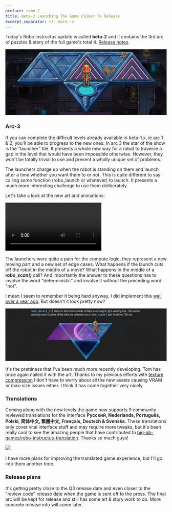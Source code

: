 ```yaml
---
preface: robo-2
title: Beta-2 Launching The Game Closer To Release
excerpt_separator: <!--more-->
---
```

Today's Robo Instructus update is called **beta-2** and it contains the 3rd arc of puzzles & story of the full game's total 4. [Release notes](https://github.com/big-ab-games/robo-instructus/releases/tag/beta-2).

![](/assets/2019-05-10/top.jpg)
<!--more-->
### Arc-3
If you can complete the difficult levels already available in beta-1.x, ie arc 1 & 2, you'll be able to progress to the new ones. In arc 3 the star of the show is the "launcher" tile. It presents a whole new way for a robot to traverse a gap in the level that would have been impossible otherwise. However, they won't be totally trivial to use and present a wholly unique set of problems.

The launchers charge up when the robot is standing on them and launch after a time whether you want them to or not. This is quite different to say calling some function (robo_launch or whatever) to launch. It presents a much more interesting challenge to use them deliberately.

Let's take a look at the new art and animations:

<video src="/assets/2019-05-10/launch.mp4" controls loop></video>

The launchers were quite a pain for the compute logic, they represent a new moving part and a new set of edge cases. What happens if the launch cuts off the robot in the middle of a move? What happens in the middle of a ***robo_scan()*** call? And importantly the answer to these questions has to involve the word "deterministic" and involve it without the preceding word "not".

I mean I seem to remember it being hard anyway, I did implement this [well over a year ago](http://localhost:3000/2018/02/09/asking-for-a-little-more.html). But doesn't it look pretty now?

![](/assets/2019-05-10/rd3.jpg)

It's the prettiness that I've been much more recently developing. Tom has once again nailed it with the art. Thanks to my previous efforts with [texture compression](/2019/04/12/texture-compression.html) I don't have to worry about all the new assets causing VRAM or max-size issues either. I think it has come together very nicely.

### Translations
Coming along with the new levels the game now supports 9 community reviewed translations for the interface **Русский, Nederlands, Português, Polski, 简体中文, 繁體中文, Français, Deutsch & Svenska**. These translations only cover vital interface stuff and may require more tweaks, but it's been really cool to see the amazing people that have contributed to [big-ab-games/robo-instructus-translation](https://github.com/big-ab-games/robo-instructus-translation). Thanks so much guys!

![](https://user-images.githubusercontent.com/2331607/57521577-994ed300-7318-11e9-8d79-465509f48d9d.jpg)

I have more plans for improving the translated game experience, but I'll go into them another time.

### Release plans
It's getting pretty close to the Q3 release date and even closer to the "review code" release date when the game is sent off to the press. The final arc will be kept for release and still has some art & story work to do. More concrete release info will come later.
